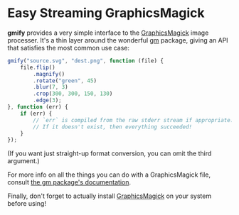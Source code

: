 # Easy Streaming GraphicsMagick

**gmify** provides a very simple interface to the [GraphicsMagick][] image processer. It's a thin layer around the
wonderful [gm][] package, giving an API that satisfies the most common use case:

```js
gmify("source.svg", "dest.png", function (file) {
    file.flip()
        .magnify()
        .rotate("green", 45)
        .blur(7, 3)
        .crop(300, 300, 150, 130)
        .edge(3);
}, function (err) {
    if (err) {
        // `err` is compiled from the raw stderr stream if appropriate.
        // If it doesn't exist, then everything succeeded!
    }
});
```

(If you want just straight-up format conversion, you can omit the third argument.)

For more info on all the things you can do with a GraphicsMagick file, consult
[the gm package's documentation][gm-docs].

Finally, don't forget to actually install [GraphicsMagick][] on your system before using!

[GraphicsMagick]: http://www.graphicsmagick.org/
[gm]: https://github.com/aheckmann/gm/
[gm-docs]: https://github.com/aheckmann/gm/#methods
